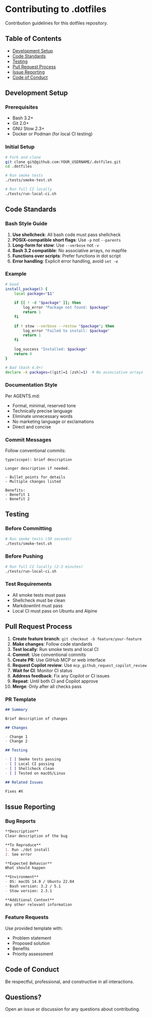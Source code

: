 # Contributing to .dotfiles

Contribution guidelines for this dotfiles repository.

## Table of Contents

- [Development Setup](#development-setup)
- [Code Standards](#code-standards)
- [Testing](#testing)
- [Pull Request Process](#pull-request-process)
- [Issue Reporting](#issue-reporting)
- [Code of Conduct](#code-of-conduct)

## Development Setup

### Prerequisites

- Bash 3.2+
- Git 2.0+
- GNU Stow 2.3+
- Docker or Podman (for local CI testing)

### Initial Setup

```bash
# Fork and clone
git clone git@github.com:YOUR_USERNAME/.dotfiles.git
cd .dotfiles

# Run smoke tests
./tests/smoke-test.sh

# Run full CI locally
./tests/run-local-ci.sh
```

## Code Standards

### Bash Style Guide

1. **Use shellcheck**: All bash code must pass shellcheck
2. **POSIX-compatible short flags**: Use `-p` not `--parents`
3. **Long-form for stow**: Use `--verbose` not `-v`
4. **Bash 3.2 compatible**: No associative arrays, no mapfile
5. **Functions over scripts**: Prefer functions in dot script
6. **Error handling**: Explicit error handling, avoid `set -e`

### Example

```bash
# Good
install_package() {
    local package="$1"
    
    if [[ ! -d "$package" ]]; then
        log_error "Package not found: $package"
        return 1
    fi
    
    if ! stow --verbose --restow "$package"; then
        log_error "Failed to install: $package"
        return 1
    fi
    
    log_success "Installed: $package"
    return 0
}

# Bad (bash 4.0+)
declare -A packages=([git]=1 [zsh]=1)  # No associative arrays
```

### Documentation Style

Per AGENTS.md:

- Formal, minimal, reserved tone
- Technically precise language
- Eliminate unnecessary words
- No marketing language or exclamations
- Direct and concise

### Commit Messages

Follow conventional commits:

```text
type(scope): brief description

Longer description if needed.

- Bullet points for details
- Multiple changes listed

Benefits:
- Benefit 1
- Benefit 2
```

## Testing

### Before Committing

```bash
# Run smoke tests (30 seconds)
./tests/smoke-test.sh
```

### Before Pushing

```bash
# Run full CI locally (2-3 minutes)
./tests/run-local-ci.sh
```

### Test Requirements

- All smoke tests must pass
- Shellcheck must be clean
- Markdownlint must pass
- Local CI must pass on Ubuntu and Alpine

## Pull Request Process

1. **Create feature branch**: `git checkout -b feature/your-feature`
2. **Make changes**: Follow code standards
3. **Test locally**: Run smoke tests and local CI
4. **Commit**: Use conventional commits
5. **Create PR**: Use GitHub MCP or web interface
6. **Request Copilot review**: Use `mcp_github_request_copilot_review`
7. **Wait for CI**: Monitor CI status
8. **Address feedback**: Fix any Copilot or CI issues
9. **Repeat**: Until both CI and Copilot approve
10. **Merge**: Only after all checks pass

### PR Template

```markdown
## Summary

Brief description of changes

## Changes

- Change 1
- Change 2

## Testing

- [ ] Smoke tests passing
- [ ] Local CI passing
- [ ] Shellcheck clean
- [ ] Tested on macOS/Linux

## Related Issues

Fixes #X
```

## Issue Reporting

### Bug Reports

```markdown
**Description**
Clear description of the bug

**To Reproduce**
1. Run ./dot install
2. See error

**Expected Behavior**
What should happen

**Environment**
- OS: macOS 14.0 / Ubuntu 22.04
- Bash version: 3.2 / 5.1
- Stow version: 2.3.1

**Additional Context**
Any other relevant information
```

### Feature Requests

Use provided template with:

- Problem statement
- Proposed solution
- Benefits
- Priority assessment

## Code of Conduct

Be respectful, professional, and constructive in all interactions.

## Questions?

Open an issue or discussion for any questions about contributing.
